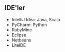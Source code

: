 ## IDE'ler

* IntelliJ Idea: Java, Scala
* PyCharm: Python
* RubyMine
* Eclipse
* Netbeans
* LiteIDE